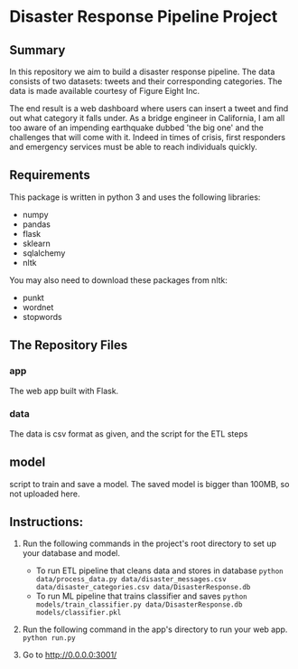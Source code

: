 # Disaster Response Pipeline Project


## Summary

In this repository we aim to build a disaster response pipeline. The data consists of two datasets: tweets and their corresponding categories. The data is made available courtesy of Figure Eight Inc.

The end result is a web dashboard where users can insert a tweet and find out what category it falls under. As a bridge engineer in California, I am all too aware of an impending earthquake dubbed 'the big one' and the challenges that will come with it. Indeed in times of crisis, first responders and emergency services must be able to reach individuals quickly.

## Requirements

This package is written in python 3 and uses the following libraries:
- numpy
- pandas
- flask
- sklearn
- sqlalchemy
- nltk

You may also need to download these packages from nltk:
- punkt
- wordnet
- stopwords

## The Repository Files

### app

The web app built with Flask.

### data

The data is csv format as given, and the script for the ETL steps

## model

script to train and save a model. The saved model is bigger than 100MB, so not uploaded here.


## Instructions:
1. Run the following commands in the project's root directory to set up your database and model.

    - To run ETL pipeline that cleans data and stores in database
        `python data/process_data.py data/disaster_messages.csv data/disaster_categories.csv data/DisasterResponse.db`
    - To run ML pipeline that trains classifier and saves
        `python models/train_classifier.py data/DisasterResponse.db models/classifier.pkl`

2. Run the following command in the app's directory to run your web app.
    `python run.py`

3. Go to http://0.0.0.0:3001/
